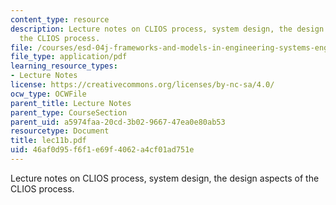 ```yaml
---
content_type: resource
description: Lecture notes on CLIOS process, system design, the design aspects of
  the CLIOS process.
file: /courses/esd-04j-frameworks-and-models-in-engineering-systems-engineering-system-design-spring-2007/46af0d95f6f1e69f4062a4cf01ad751e_lec11b.pdf
file_type: application/pdf
learning_resource_types:
- Lecture Notes
license: https://creativecommons.org/licenses/by-nc-sa/4.0/
ocw_type: OCWFile
parent_title: Lecture Notes
parent_type: CourseSection
parent_uid: a5974faa-20cd-3b02-9667-47ea0e80ab53
resourcetype: Document
title: lec11b.pdf
uid: 46af0d95-f6f1-e69f-4062-a4cf01ad751e
---
```

Lecture notes on CLIOS process, system design, the design aspects of the CLIOS process.